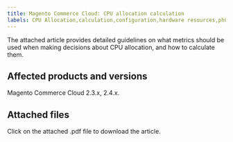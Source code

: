 ```yaml
---
title: Magento Commerce Cloud: CPU allocation calculation
labels: CPU Allocation,calculation,configuration,hardware resources,phCPU,query
---
```


The attached article provides detailed guidelines on what metrics should be used when making decisions about CPU allocation, and how to calculate them.

## Affected products and versions

Magento Commerce Cloud 2.3.x, 2.4.x.

## Attached files

Click on the attached .pdf file to download the article.